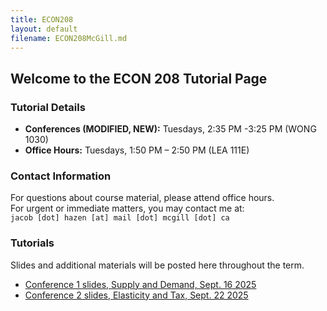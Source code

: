 ```yaml
---
title: ECON208
layout: default
filename: ECON208McGill.md
---
```

<!-- Google tag (gtag.js) -->
<script async src="https://www.googletagmanager.com/gtag/js?id=G-ZP9C528RHX"></script>
<script>
  window.dataLayer = window.dataLayer || [];
  function gtag(){dataLayer.push(arguments);}
  gtag('js', new Date());

  gtag('config', 'G-ZP9C528RHX');
</script>

## Welcome to the ECON 208 Tutorial Page

### Tutorial Details
- **Conferences (MODIFIED, NEW):** Tuesdays, 2:35 PM -3:25 PM (WONG 1030)  
- **Office Hours:** Tuesdays, 1:50 PM – 2:50 PM (LEA 111E)  

### Contact Information
For questions about course material, please attend office hours.  
For urgent or immediate matters, you may contact me at:  
`jacob [dot] hazen [at] mail [dot] mcgill [dot] ca`  

### Tutorials
Slides and additional materials will be posted here throughout the term.

- [Conference 1 slides, Supply and Demand, Sept. 16 2025](https://github.com/JacobHazen1/pages/blob/main/class_assets/ECON208McGill/week1.pdf?raw=true)  
- [Conference 2 slides, Elasticity and Tax, Sept. 22 2025](https://github.com/JacobHazen1/pages/blob/main/class_assets/ECON208McGill/week2.pdf?raw=true)  


